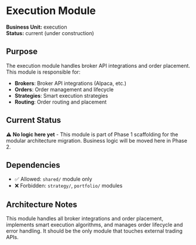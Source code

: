 # Execution Module

**Business Unit:** execution  
**Status:** current (under construction)

## Purpose

The execution module handles broker API integrations and order placement. This module is responsible for:

- **Brokers**: Broker API integrations (Alpaca, etc.)
- **Orders**: Order management and lifecycle
- **Strategies**: Smart execution strategies
- **Routing**: Order routing and placement

## Current Status

⚠️ **No logic here yet** - This module is part of Phase 1 scaffolding for the modular architecture migration. Business logic will be moved here in Phase 2.

## Dependencies

- ✅ Allowed: `shared/` module only
- ❌ Forbidden: `strategy/`, `portfolio/` modules

## Architecture Notes

This module handles all broker integrations and order placement, implements smart execution algorithms, and manages order lifecycle and error handling. It should be the only module that touches external trading APIs.